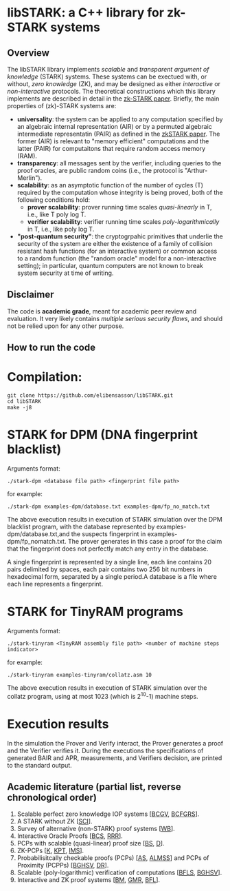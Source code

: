 # libSTARK: a C++ library for zk-STARK systems

## Overview

The libSTARK library implements _scalable_ and _transparent argument of knowledge_ (STARK) systems. These systems can be exectued with, or without, _zero knowledge_ (ZK), and may be designed as either _interactive_ or _non-interactive_ protocols. The theoretical constructions which this library implements are described in detail in the [zk-STARK paper](https://eprint.iacr.org/2018/046). Briefly, the main properties of (zk)-STARK systems are: 
+ **universality**: the system can be applied to any computation specified by an algebraic internal representation (AIR) or by a permuted algebraic intermediate representatin (PAIR) as defined in the [zkSTARK paper](https://eprint.iacr.org/2018/046). The former (AIR) is relevant to "memory efficient" computations and the latter (PAIR) for computaitons that require random access memory (RAM). 
+ **transparency**: all messages sent by the verifier, including queries to the proof oracles, are public random coins (i.e., the protocol is "Arthur-Merlin").
+ **scalability**: as an asymptotic function of the number of cycles (T) required by the computation whose integrity is being proved, both of the following conditions hold:
  + **prover scalability**: prover running time scales _quasi-linearly_ in T, i.e., like T poly log T.
  + **verifier scalability**: verifier running time scales _poly-logarithmically_ in T, i.e., like poly log T.
+ **"post-quantum security"**: the cryptogrpahic primitives that underlie the security of the system are either the existence of a family of collision resistant hash functions (for an interactive system) or common access to a random function (the "random oracle" model for a non-interactive setting); in particular, quantum computers are not known to break system security at time of writing.

## Disclaimer

The code is **academic grade**, meant for academic peer review and evaluation. It very likely contains _multiple serious security flaws_, and should not be relied upon for any other purpose.

## How to run the code
# Compilation:
```
git clone https://github.com/elibensasson/libSTARK.git
cd libSTARK
make -j8
```

# STARK for DPM (DNA fingerprint blacklist)
Arguments format:
```
./stark-dpm <database file path> <fingerprint file path>
```
for example:
```
./stark-dpm examples-dpm/database.txt examples-dpm/fp_no_match.txt
```
The above execution results in execution of STARK simulation over the DPM blacklist program, with the database represented by examples-dpm/database.txt,and the suspects fingerprint in examples-dpm/fp_nomatch.txt. The prover generates in this case a proof for the claim that the fingerprint does not perfectly match any entry in the database.

A single fingerprint is represented by a single line, each line contains 20 pairs delimited by spaces, each pair contains two 256 bit numbers in hexadecimal form, separated by a single period.A database is a file where each line represents a fingerprint.

# STARK for TinyRAM programs
Arguments format:
```
./stark-tinyram <TinyRAM assembly file path> <number of machine steps indicator>
```
for example:
```
./stark-tinyram examples-tinyram/collatz.asm 10
```
The above execution results in execution of STARK simulation over the collatz program, using at most 1023 (which is 2<sup>10</sup>-1) machine steps.

# Execution results
In the simulation the Prover and Verify interact, the Prover generates a proof and the Verifier verifies it.
During the executions the specifications of generated BAIR and APR, measurements, and Verifiers decision, are printed to the standard output.

## Academic literature (partial list, reverse chronological order)

1. Scalable perfect zero knowledge IOP systems [[BCGV](https://link.springer.com/chapter/10.1007%2F978-3-662-49099-0_2), [BCFGRS](https://link.springer.com/chapter/10.1007%2F978-3-319-70503-3_6)].
1. A STARK without ZK [[SCI](https://link.springer.com/chapter/10.1007%2F978-3-319-56617-7_19)].
1. Survey of alternative (non-STARK) proof systems [[WB](https://dl.acm.org/citation.cfm?doid=2641562)].
1. Interactive Oracle Proofs [[BCS](https://link.springer.com/chapter/10.1007%2F978-3-662-53644-5_2), [RRR](https://dl.acm.org/citation.cfm?doid=2897518.2897652)].
1. PCPs with scalable (quasi-linear) proof size [[BS](http://epubs.siam.org/doi/10.1137/050646445), [D](https://dl.acm.org/citation.cfm?doid=1236457.1236459)].
1. ZK-PCPs [[K](https://dl.acm.org/citation.cfm?doid=129712.129782), [KPT](https://dl.acm.org/citation.cfm?doid=258533.258643), [IMS](https://link.springer.com/chapter/10.1007%2F978-3-642-28914-9_9)].
1. Probabilisitcally checkable proofs (PCPs) [[AS](https://dl.acm.org/citation.cfm?doid=273865.273901), [ALMSS](https://dl.acm.org/citation.cfm?doid=278298.278306)] and PCPs of Proximity (PCPPs) [[BGHSV](http://epubs.siam.org/doi/10.1137/S0097539705446810), [DR](http://epubs.siam.org/doi/10.1137/S0097539705446962)].
1. Scalable (poly-logarithmic) verification of computations [[BFLS](https://dl.acm.org/citation.cfm?doid=103418.103428), 
[BGHSV](http://ieeexplore.ieee.org/document/1443079/)].
1. Interactive and ZK proof systems [[BM](https://www.sciencedirect.com/science/article/pii/0022000088900281?via%3Dihub), [GMR](https://dl.acm.org/citation.cfm?doid=22145.22178), [BFL](https://link.springer.com/article/10.1007%2FBF01200056)].
